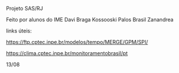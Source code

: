 Projeto SAS/RJ 

Feito por alunos do IME
Davi Braga
Kossooski
Palos
Brasil
Zanandrea

links úteis:

https://ftp.cptec.inpe.br/modelos/tempo/MERGE/GPM/SPI/

https://clima.cptec.inpe.br/monitoramentobrasil/pt


13/08
